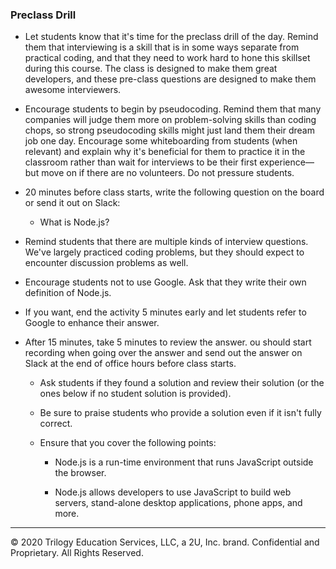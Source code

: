 ### Preclass Drill

* Let students know that it's time for the preclass drill of the day. Remind them that interviewing is a skill that is in some ways separate from practical coding, and that they need to work hard to hone this skillset during this course. The class is designed to make them great developers, and these pre-class questions are designed to make them awesome interviewers.

* Encourage students to begin by pseudocoding. Remind them that many companies will judge them more on problem-solving skills than coding chops, so strong pseudocoding skills might just land them their dream job one day. Encourage some whiteboarding from students (when relevant) and explain why it's beneficial for them to practice it in the classroom rather than wait for interviews to be their first experience—but move on if there are no volunteers. Do not pressure students.

* 20 minutes before class starts, write the following question on the board or send it out on Slack:

  * What is Node.js?

* Remind students that there are multiple kinds of interview questions. We've largely practiced coding problems, but they should expect to encounter discussion problems as well.

* Encourage students not to use Google. Ask that they write their own definition of Node.js.

* If you want, end the activity 5 minutes early and let students refer to Google to enhance their answer.
 
* After 15 minutes, take 5 minutes to review the answer. ou should start recording when going over the answer and send out the answer on Slack at the end of office hours before class starts.

  * Ask students if they found a solution and review their solution (or the ones below if no student solution is provided). 

  * Be sure to praise students who provide a solution even if it isn't fully correct. 

  * Ensure that you cover the following points:

    * Node.js is a run-time environment that runs JavaScript outside the browser.

    * Node.js allows developers to use JavaScript to build web servers, stand-alone desktop applications, phone apps, and more. 

---

© 2020 Trilogy Education Services, LLC, a 2U, Inc. brand. Confidential and Proprietary. All Rights Reserved.
 